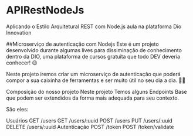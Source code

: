 # APIRestNodeJs
Aplicando o Estilo Arquitetural REST com Node.js aula na plataforma Dio Innovation

##Microserviço de autenticação com Nodejs
Este é um projeto desenvolvido durante algumas lives para dissiminação de conhecimento dentro da DIO, uma plataforma de cursos gratuíta que todo DEV deveria conhecer! 😉

Neste projeto iremos criar um microserviço de autenticação que poderá compor a sua caixinha de ferramentas e ser muito útil no seu dia a dia. 🔨🔧

Composição do nosso projeto
Neste projeto Temos alguns Endpoints Base que podem ser extendidos da forma mais adequada para seu contexto.

São eles:

Usuários
GET /users
GET /users/:uuid
POST /users
PUT /users/:uuid
DELETE /users/:uuid
Autenticação
POST /token
POST /token/validate
